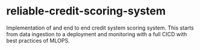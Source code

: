 # reliable-credit-scoring-system
Implementation of and end to end credit system scoring system. This starts from data ingestion to a deployment and monitoring with a full CICD with best practices of MLOPS.
